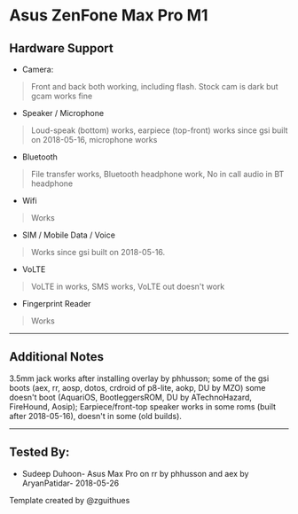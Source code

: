 # Asus ZenFone Max Pro M1

## Hardware Support

* Camera:
> Front and back both working, including flash. Stock cam is dark but gcam works fine

* Speaker / Microphone
> Loud-speak (bottom) works, earpiece (top-front) works since gsi built on 2018-05-16, microphone works

* Bluetooth
> File transfer works, Bluetooth headphone work, No in call audio in BT headphone

* Wifi
> Works

* SIM / Mobile Data / Voice
> Works since gsi built on 2018-05-16.

* VoLTE
> VoLTE in works, SMS works, VoLTE out doesn't work

* Fingerprint Reader
> Works

***
## Additional Notes

3.5mm jack works after installing overlay by phhusson; 
some of the gsi boots (aex, rr, aosp, dotos, crdroid of p8-lite, aokp, DU by MZO) some doesn't boot (AquariOS, BootleggersROM, DU by ATechnoHazard, FireHound, Aosip); 
Earpiece/front-top speaker works in some roms (built after 2018-05-16), doesn't in some (old builds).

***


## Tested By:
* Sudeep Duhoon- Asus Max Pro on rr by phhusson and aex by AryanPatidar- 2018-05-26

Template created by @zguithues